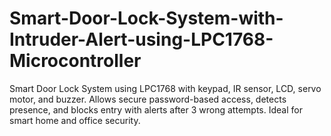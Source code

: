 # Smart-Door-Lock-System-with-Intruder-Alert-using-LPC1768-Microcontroller
Smart Door Lock System using LPC1768 with keypad, IR sensor, LCD, servo motor, and buzzer. Allows secure password-based access, detects presence, and blocks entry with alerts after 3 wrong attempts. Ideal for smart home and office security.
